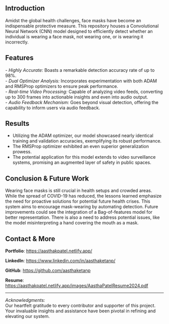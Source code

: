 ## Introduction
Amidst the global health challenges, face masks have become an indispensable protective measure. This repository houses a Convolutional Neural Network (CNN) model designed to efficiently detect whether an individual is wearing a face mask, not wearing one, or is wearing it incorrectly.

## Features
*- Highly Accurate:* Boasts a remarkable detection accuracy rate of up to 98%.  
*- Dual Optimizer Analysis:* Incorporates experimentation with both ADAM and RMSProp optimizers to ensure peak performance.  
*- Real-time Video Processing:* Capable of analyzing video feeds, converting up to 300 frames into actionable insights and even into audio output.  
*- Audio Feedback Mechanism:* Goes beyond visual detection, offering the capability to inform users via audio feedback.

## Results
- Utilizing the ADAM optimizer, our model showcased nearly identical training and validation accuracies, exemplifying its robust performance.  
- The RMSProp optimizer exhibited an even superior generalization prowess.  
- The potential application for this model extends to video surveillance systems, promising an augmented layer of safety in public spaces.

## Conclusion & Future Work
Wearing face masks is still crucial in health setups and crowded areas. While the spread of COVID-19 has reduced, the lessons learned emphasize the need for proactive solutions for potential future health crises. This system aims to encourage mask-wearing by automating detection. Future improvements could see the integration of a Bag-of-features model for better representation. There is also a need to address potential issues, like the model misinterpreting a hand covering the mouth as a mask.



## Contact & More

**Portfolio**:  https://aasthakpatel.netlify.app/ 

**LinkedIn**: https://www.linkedin.com/in/aasthaketanp/

**GitHub**: https://github.com/aasthaketanp

**Resume**: https://aasthakpatel.netlify.app/images/AasthaPatelResume2024.pdf

---
*Acknowledgments:*  
Our heartfelt gratitude to every contributor and supporter of this project. Your invaluable insights and assistance have been pivotal in refining and elevating our system.


